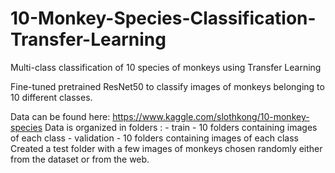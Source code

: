 # 10-Monkey-Species-Classification-Transfer-Learning
Multi-class classification of 10 species of monkeys using Transfer Learning

Fine-tuned pretrained ResNet50 to classify images of monkeys belonging to 10 different classes.

Data can be found here: https://www.kaggle.com/slothkong/10-monkey-species
Data is organized in folders : - train
                                  - 10 folders containing images of each class
                               - validation
                                  - 10 folders containing images of each class
Created a test folder with a few images of monkeys chosen randomly either from the dataset or from the web. 

